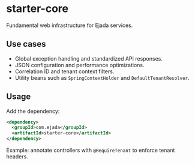 # starter-core

Fundamental web infrastructure for Ejada services.

## Use cases
- Global exception handling and standardized API responses.
- JSON configuration and performance optimizations.
- Correlation ID and tenant context filters.
- Utility beans such as `SpringContextHolder` and `DefaultTenantResolver`.

## Usage
Add the dependency:

```xml
<dependency>
  <groupId>com.ejada</groupId>
  <artifactId>starter-core</artifactId>
</dependency>
```

Example: annotate controllers with `@RequireTenant` to enforce tenant headers.
